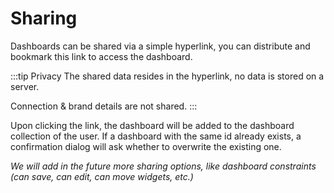 # Sharing 

Dashboards can be shared via a simple hyperlink, you can distribute and bookmark this link to access the dashboard. 

:::tip Privacy
The shared data resides in the hyperlink, no data is stored on a server.

Connection &amp; brand details are not shared.
:::

Upon clicking the link, the dashboard will be added to the dashboard collection of the user. If a dashboard with the same id already exists, a confirmation dialog will ask whether to overwrite the existing one.

_We will add in the future more sharing options, like dashboard constraints (can save, can edit, can move widgets, etc.)_
